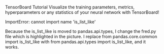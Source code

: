 TensorBoard Tutorial
Visualize the training parameters, metrics, hyperparameters or any statistics of your neural network with TensorBoard!


ImportError: cannot import name 'is_list_like'

Because the is_list_like is moved to pandas.api.types, I change the fred.py file which is highlighted in the picture. I replace from pandas.core.common import is_list_like with from pandas.api.types import is_list_like, and it works.
